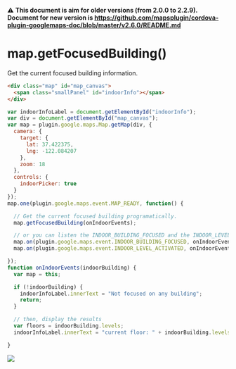 :warning: **This document is aim for older versions (from 2.0.0 to 2.2.9).
Document for new version is https://github.com/mapsplugin/cordova-plugin-googlemaps-doc/blob/master/v2.6.0/README.md**

# map.getFocusedBuilding()

Get the current focused building information.

```html
<div class="map" id="map_canvas">
  <span class="smallPanel" id="indoorInfo"></span>
</div>
```

```js
var indoorInfoLabel = document.getElementById("indoorInfo");
var div = document.getElementById("map_canvas");
var map = plugin.google.maps.Map.getMap(div, {
  camera: {
    target: {
      lat: 37.422375,
      lng: -122.084207
    },
    zoom: 18
  },
  controls: {
    indoorPicker: true
  }
});
map.one(plugin.google.maps.event.MAP_READY, function() {

  // Get the current focused building programatically.
  map.getFocusedBuilding(onIndoorEvents);

  // or you can listen the INDOOR_BUILDING_FOCUSED and the INDOOR_LEVEL_ACTIVATED events.
  map.on(plugin.google.maps.event.INDOOR_BUILDING_FOCUSED, onIndoorEvents);
  map.on(plugin.google.maps.event.INDOOR_LEVEL_ACTIVATED, onIndoorEvents);

});
function onIndoorEvents(indoorBuilding) {
  var map = this;

  if (!indoorBuilding) {
    indoorInfoLabel.innerText = "Not focused on any building";
    return;
  }

  // then, display the results
  var floors = indoorBuilding.levels;
  indoorInfoLabel.innerText = "current floor: " + indoorBuilding.levels[indoorBuilding.activeLevelIndex].name;

}
```

![](image.gif)
